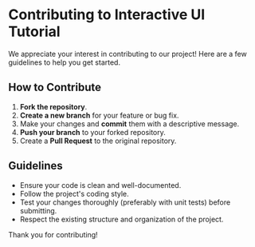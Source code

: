 # Contributing to Interactive UI Tutorial

We appreciate your interest in contributing to our project! Here are a few guidelines to help you get started.

## How to Contribute
1. **Fork the repository**.
2. **Create a new branch** for your feature or bug fix.
3. Make your changes and **commit** them with a descriptive message.
4. **Push your branch** to your forked repository.
5. Create a **Pull Request** to the original repository.

## Guidelines
- Ensure your code is clean and well-documented.
- Follow the project's coding style.
- Test your changes thoroughly (preferably with unit tests) before submitting.
- Respect the existing structure and organization of the project.

Thank you for contributing!